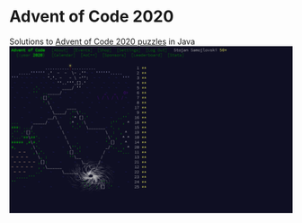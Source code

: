 # Advent of Code 2020

Solutions to [Advent of Code 2020 puzzles](https://adventofcode.com/2020) in Java
![Finished all puzzles](advent-of-code-2020.png)
